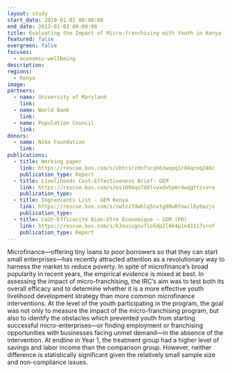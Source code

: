 ```yaml
---
layout: study
start_date: 2010-01-01 00:00:00
end_date: 2013-01-01 00:00:00
title: Evaluating the Impact of Micro-franchising with Youth in Kenya
featured: false
evergreen: false
focuses:
  - economic-wellbeing
description:
regions:
  - Kenya
image:
partners:
  - name: University of Maryland
    link:
  - name: World Bank
    link:
  - name: Population Council
    link:
donors:
  - name: Nike Foundation
    link:
publications:
  - title: Working paper
    link: https://rescue.box.com/s/xbtcsrzdnfscqk6zwopq1rd4qcoq246c
    publication_type: Report
  - title: Livelihoods Cost-Effectiveness Brief- GEM
    link: https://rescue.box.com/s/os1094qo7d8lvyxdvhpmr4wqgttssvre
    publication_type:
  - title: Ingredients List - GEM Kenya
    link: https://rescue.box.com/s/swtzz7dwhlq5nxtg90u0fowil0y0azjs
    publication_type:
  - title: Coût-Efficacité Bien-Etre Economique – GEM (FR)
    link: https://rescue.box.com/s/k3nuiugnv7lo5dp2l4k4p1n411i7vrnf
    publication_type: Report
---
```

Microfinance—offering tiny loans to poor borrowers so that they can start small enterprises—has recently attracted attention as a revolutionary way to harness the market to reduce poverty. In spite of microfinance’s broad popularity in recent years, the empirical evidence is mixed at best. In assessing the impact of micro-franchising, the IRC’s aim was to test both its overall efficacy and to determine whether it is a more effective youth livelihood development strategy than more common microfinance interventions. At the level of the youth participating in the program, the goal was not only to measure the impact of the micro-franchising program, but also to identify the obstacles which prevented youth from starting successful micro-enterprises—or finding employment or franchising opportunities with businesses facing unmet demand—in the absence of the intervention. At endline in Year 1, the treatment group had a higher level of savings and labor income than the comparison group. However, neither difference is statistically significant given the relatively small sample size and non-compliance issues.